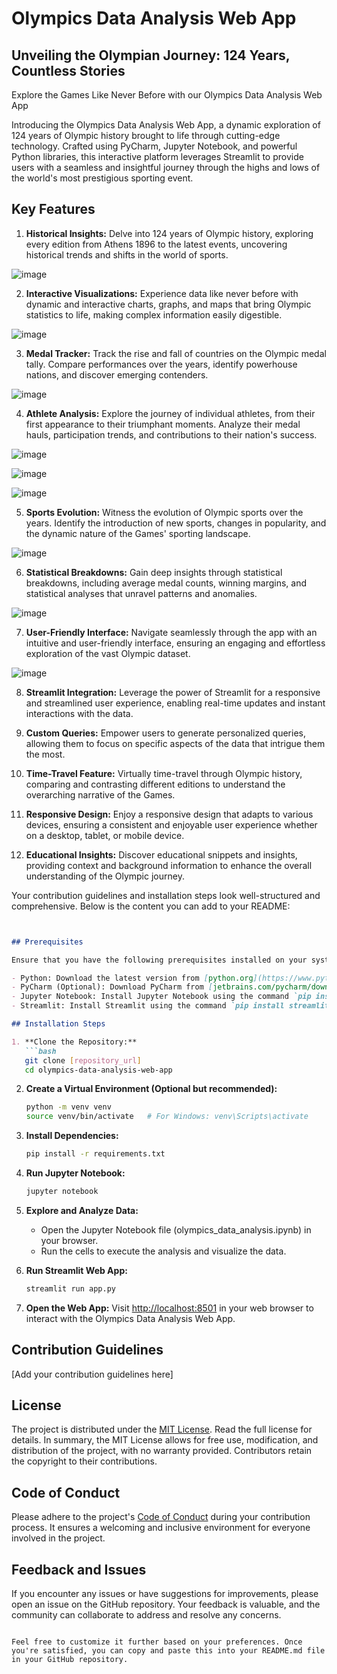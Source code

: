 # Olympics Data Analysis Web App

## Unveiling the Olympian Journey: 124 Years, Countless Stories

Explore the Games Like Never Before with our Olympics Data Analysis Web App

Introducing the Olympics Data Analysis Web App, a dynamic exploration of 124 years of Olympic history brought to life through cutting-edge technology. Crafted using PyCharm, Jupyter Notebook, and powerful Python libraries, this interactive platform leverages Streamlit to provide users with a seamless and insightful journey through the highs and lows of the world's most prestigious sporting event.

## Key Features

1. **Historical Insights:** Delve into 124 years of Olympic history, exploring every edition from Athens 1896 to the latest events, uncovering historical trends and shifts in the world of sports.

![image](https://github.com/sharmanitish1401/analysis_project/assets/156241419/5fad87b2-d387-41a8-9c55-9180ce33a573)


2. **Interactive Visualizations:** Experience data like never before with dynamic and interactive charts, graphs, and maps that bring Olympic statistics to life, making complex information easily digestible.

![image](https://github.com/sharmanitish1401/analysis_project/assets/156241419/c1b86ff8-a5b0-4f3f-8177-42f350b5d67a)


3. **Medal Tracker:** Track the rise and fall of countries on the Olympic medal tally. Compare performances over the years, identify powerhouse nations, and discover emerging contenders.                          
 
![image](https://github.com/sharmanitish1401/analysis_project/assets/156241419/2f3a6732-c6ce-446b-b520-24a88b192aad)


4. **Athlete Analysis:** Explore the journey of individual athletes, from their first appearance to their triumphant moments. Analyze their medal hauls, participation trends, and contributions to their nation's success.

![image](https://github.com/sharmanitish1401/analysis_project/assets/156241419/174a1561-c96a-485d-8931-7730164d2826)

![image](https://github.com/sharmanitish1401/analysis_project/assets/156241419/501c2537-a308-4f50-b65d-ed13e04ad696)

![image](https://github.com/sharmanitish1401/analysis_project/assets/156241419/8a7c7011-e160-418d-bf6e-cf997448e173)

5. **Sports Evolution:** Witness the evolution of Olympic sports over the years. Identify the introduction of new sports, changes in popularity, and the dynamic nature of the Games' sporting landscape.

![image](https://github.com/sharmanitish1401/analysis_project/assets/156241419/fd24bbab-86c1-4d15-a2af-afd8b1c352e9)

6. **Statistical Breakdowns:** Gain deep insights through statistical breakdowns, including average medal counts, winning margins, and statistical analyses that unravel patterns and anomalies.

![image](https://github.com/sharmanitish1401/analysis_project/assets/156241419/2cb1b626-502a-42b2-af45-b53b23c6d91b)

7. **User-Friendly Interface:** Navigate seamlessly through the app with an intuitive and user-friendly interface, ensuring an engaging and effortless exploration of the vast Olympic dataset.

![image](https://github.com/sharmanitish1401/analysis_project/assets/156241419/086dc32c-7fb5-4057-b0b1-235ba6906e32)

8. **Streamlit Integration:** Leverage the power of Streamlit for a responsive and streamlined user experience, enabling real-time updates and instant interactions with the data.

9. **Custom Queries:** Empower users to generate personalized queries, allowing them to focus on specific aspects of the data that intrigue them the most.

10. **Time-Travel Feature:** Virtually time-travel through Olympic history, comparing and contrasting different editions to understand the overarching narrative of the Games.

11. **Responsive Design:** Enjoy a responsive design that adapts to various devices, ensuring a consistent and enjoyable user experience whether on a desktop, tablet, or mobile device.

12. **Educational Insights:** Discover educational snippets and insights, providing context and background information to enhance the overall understanding of the Olympic journey.

Your contribution guidelines and installation steps look well-structured and comprehensive. Below is the content you can add to your README:

```markdown


## Prerequisites

Ensure that you have the following prerequisites installed on your system:

- Python: Download the latest version from [python.org](https://www.python.org/downloads/).
- PyCharm (Optional): Download PyCharm from [jetbrains.com/pycharm/download](https://www.jetbrains.com/pycharm/download/).
- Jupyter Notebook: Install Jupyter Notebook using the command `pip install notebook`.
- Streamlit: Install Streamlit using the command `pip install streamlit`.

## Installation Steps

1. **Clone the Repository:**
   ```bash
   git clone [repository_url]
   cd olympics-data-analysis-web-app
   ```

2. **Create a Virtual Environment (Optional but recommended):**
   ```bash
   python -m venv venv
   source venv/bin/activate   # For Windows: venv\Scripts\activate
   ```

3. **Install Dependencies:**
   ```bash
   pip install -r requirements.txt
   ```

4. **Run Jupyter Notebook:**
   ```bash
   jupyter notebook
   ```

5. **Explore and Analyze Data:**
   - Open the Jupyter Notebook file (olympics_data_analysis.ipynb) in your browser.
   - Run the cells to execute the analysis and visualize the data.

6. **Run Streamlit Web App:**
   ```bash
   streamlit run app.py
   ```

7. **Open the Web App:**
   Visit [http://localhost:8501](http://localhost:8501) in your web browser to interact with the Olympics Data Analysis Web App.

## Contribution Guidelines

[Add your contribution guidelines here]

## License

The project is distributed under the [MIT License](https://opensource.org/licenses/MIT). Read the full license for details. In summary, the MIT License allows for free use, modification, and distribution of the project, with no warranty provided. Contributors retain the copyright to their contributions.

## Code of Conduct

Please adhere to the project's [Code of Conduct](CODE_OF_CONDUCT.md) during your contribution process. It ensures a welcoming and inclusive environment for everyone involved in the project.

## Feedback and Issues

If you encounter any issues or have suggestions for improvements, please open an issue on the GitHub repository. Your feedback is valuable, and the community can collaborate to address and resolve any concerns.
```

Feel free to customize it further based on your preferences. Once you're satisfied, you can copy and paste this into your README.md file in your GitHub repository.

